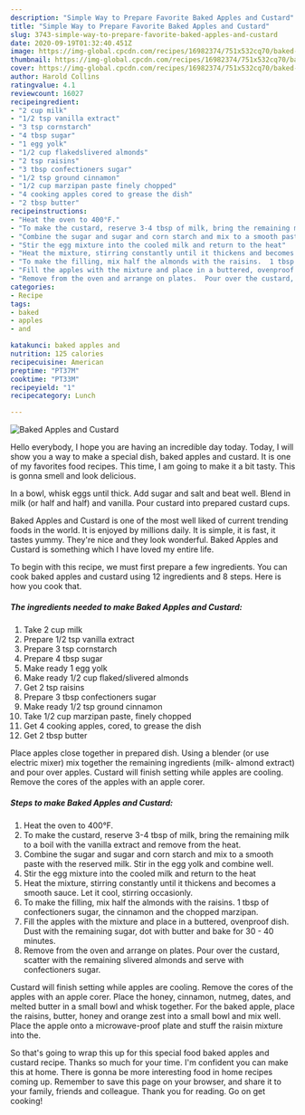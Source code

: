 ```yaml
---
description: "Simple Way to Prepare Favorite Baked Apples and Custard"
title: "Simple Way to Prepare Favorite Baked Apples and Custard"
slug: 3743-simple-way-to-prepare-favorite-baked-apples-and-custard
date: 2020-09-19T01:32:40.451Z
image: https://img-global.cpcdn.com/recipes/16982374/751x532cq70/baked-apples-and-custard-recipe-main-photo.jpg
thumbnail: https://img-global.cpcdn.com/recipes/16982374/751x532cq70/baked-apples-and-custard-recipe-main-photo.jpg
cover: https://img-global.cpcdn.com/recipes/16982374/751x532cq70/baked-apples-and-custard-recipe-main-photo.jpg
author: Harold Collins
ratingvalue: 4.1
reviewcount: 16027
recipeingredient:
- "2 cup milk"
- "1/2 tsp vanilla extract"
- "3 tsp cornstarch"
- "4 tbsp sugar"
- "1 egg yolk"
- "1/2 cup flakedslivered almonds"
- "2 tsp raisins"
- "3 tbsp confectioners sugar"
- "1/2 tsp ground cinnamon"
- "1/2 cup marzipan paste finely chopped"
- "4 cooking apples cored to grease the dish"
- "2 tbsp butter"
recipeinstructions:
- "Heat the oven to 400°F."
- "To make the custard, reserve 3-4 tbsp of milk, bring the remaining milk to a boil with the vanilla extract and remove from the heat."
- "Combine the sugar and sugar and corn starch and mix to a smooth paste with the reserved milk.  Stir in the egg yolk and combine well."
- "Stir the egg mixture into the cooled milk and return to the heat"
- "Heat the mixture, stirring constantly until it thickens and becomes a smooth sauce.  Let it cool, stirring occasionly."
- "To make the filling, mix half the almonds with the raisins.  1 tbsp of confectioners sugar, the cinnamon and the chopped marzipan."
- "Fill the apples with the mixture and place in a buttered, ovenproof dish.  Dust with the remaining sugar, dot with butter and bake for 30 - 40 minutes."
- "Remove from the oven and arrange on plates.  Pour over the custard, scatter with the remaining slivered almonds and serve with confectioners sugar."
categories:
- Recipe
tags:
- baked
- apples
- and

katakunci: baked apples and 
nutrition: 125 calories
recipecuisine: American
preptime: "PT37M"
cooktime: "PT33M"
recipeyield: "1"
recipecategory: Lunch

---
```



![Baked Apples and Custard](https://img-global.cpcdn.com/recipes/16982374/751x532cq70/baked-apples-and-custard-recipe-main-photo.jpg)

Hello everybody, I hope you are having an incredible day today. Today, I will show you a way to make a special dish, baked apples and custard. It is one of my favorites food recipes. This time, I am going to make it a bit tasty. This is gonna smell and look delicious.

In a bowl, whisk eggs until thick. Add sugar and salt and beat well. Blend in milk (or half and half) and vanilla. Pour custard into prepared custard cups.

Baked Apples and Custard is one of the most well liked of current trending foods in the world. It is enjoyed by millions daily. It is simple, it is fast, it tastes yummy. They're nice and they look wonderful. Baked Apples and Custard is something which I have loved my entire life.


To begin with this recipe, we must first prepare a few ingredients. You can cook baked apples and custard using 12 ingredients and 8 steps. Here is how you cook that.

<!--inarticleads1-->

##### The ingredients needed to make Baked Apples and Custard:

1. Take 2 cup milk
1. Prepare 1/2 tsp vanilla extract
1. Prepare 3 tsp cornstarch
1. Prepare 4 tbsp sugar
1. Make ready 1 egg yolk
1. Make ready 1/2 cup flaked/slivered almonds
1. Get 2 tsp raisins
1. Prepare 3 tbsp confectioners sugar
1. Make ready 1/2 tsp ground cinnamon
1. Take 1/2 cup marzipan paste, finely chopped
1. Get 4 cooking apples, cored, to grease the dish
1. Get 2 tbsp butter


Place apples close together in prepared dish. Using a blender (or use electric mixer) mix together the remaining ingredients (milk- almond extract) and pour over apples. Custard will finish setting while apples are cooling. Remove the cores of the apples with an apple corer. 

<!--inarticleads2-->

##### Steps to make Baked Apples and Custard:

1. Heat the oven to 400°F.
1. To make the custard, reserve 3-4 tbsp of milk, bring the remaining milk to a boil with the vanilla extract and remove from the heat.
1. Combine the sugar and sugar and corn starch and mix to a smooth paste with the reserved milk.  Stir in the egg yolk and combine well.
1. Stir the egg mixture into the cooled milk and return to the heat
1. Heat the mixture, stirring constantly until it thickens and becomes a smooth sauce.  Let it cool, stirring occasionly.
1. To make the filling, mix half the almonds with the raisins.  1 tbsp of confectioners sugar, the cinnamon and the chopped marzipan.
1. Fill the apples with the mixture and place in a buttered, ovenproof dish.  Dust with the remaining sugar, dot with butter and bake for 30 - 40 minutes.
1. Remove from the oven and arrange on plates.  Pour over the custard, scatter with the remaining slivered almonds and serve with confectioners sugar.


Custard will finish setting while apples are cooling. Remove the cores of the apples with an apple corer. Place the honey, cinnamon, nutmeg, dates, and melted butter in a small bowl and whisk together. For the baked apple, place the raisins, butter, honey and orange zest into a small bowl and mix well. Place the apple onto a microwave-proof plate and stuff the raisin mixture into the. 

So that's going to wrap this up for this special food baked apples and custard recipe. Thanks so much for your time. I'm confident you can make this at home. There is gonna be more interesting food in home recipes coming up. Remember to save this page on your browser, and share it to your family, friends and colleague. Thank you for reading. Go on get cooking!

